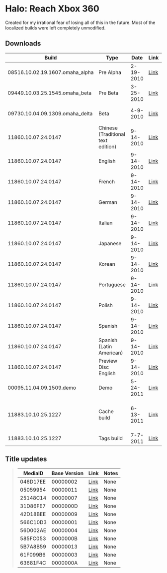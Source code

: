 # Halo: Reach Xbox 360
Created for my irrational fear of losing all of this in the future.
Most of the localized builds were left completely unmodified.

## Downloads
| Build | Type | Date | Link | Notes |
| ----- | ---- | ---------- | ---- | ----- |
| 08516.10.02.19.1607.omaha_alpha | Pre Alpha | 2-19-2010 | [Link]() | Private Multiplayer Pre-Alpha |
| 09449.10.03.25.1545.omaha_beta | Pre Beta | 3-25-2010 | [Link]() | Private Multiplayer Pre-Beta |
| 09730.10.04.09.1309.omaha_delta | Beta | 4-9-2010 | [Link]() | Public Multiplayer Beta |
| 11860.10.07.24.0147 | Chinese (Traditional text edition) | 9-14-2010 | [Link]() | NTSCJ (Dubbed in English) |
| 11860.10.07.24.0147 | English | 9-14-2010 | [Link]() | None |
| 11860.10.07.24.0147 | French | 9-14-2010 | [Link]() | None |
| 11860.10.07.24.0147 | German | 9-14-2010 | [Link](https://mega.nz/file/4ediCCwS#_Cwi-CMSC6KzoVd6bgvBDRorzCQ-B21naPGMSL1hczE) | None |
| 11860.10.07.24.0147 | Italian | 9-14-2010 | [Link](https://mega.nz/file/RbtEHTLa#4-QWi3Dd67wmg2fgNvJsNgs-IHig-i6wTxESuyWCjSU) | None |
| 11860.10.07.24.0147 | Japanese | 9-14-2010 | [Link](https://mega.nz/file/4HEilZqI#j83x6d4wr_z0EN-x6S4ukbTRcKvkSPuei7Wgw8JPYp8) | None |
| 11860.10.07.24.0147 | Korean | 9-14-2010 | [Link]() | None |
| 11860.10.07.24.0147 | Portuguese | 9-14-2010 | [Link]() | None |
| 11860.10.07.24.0147 | Polish | 9-14-2010 | [Link]() | None |
| 11860.10.07.24.0147 | Spanish | 9-14-2010 | [Link]() | None |
| 11860.10.07.24.0147 | Spanish (Latin American) | 9-14-2010 | [Link]() | None |
| 11860.10.07.24.0147 | Preview Disc English | 9-14-2010 | [Link]() | None |
| 00095.11.04.09.1509.demo | Demo | 5-24-2011 | [Link](https://mega.nz/file/Za9ykZZY#vwF8iAI6iUH0ifiIbxmCvgiRXCoAqId4ps49yQvY8ww) | None |
| 11883.10.10.25.1227 | Cache build | 6-13-2011 | [Link](https://mega.nz/folder/SIkQiDoI#cRSijpJPE1ZGymRp-BjxkA/file/aUt2RLRZ) | Rebuilt debug with cache files & retail maps |
| 11883.10.10.25.1227 | Tags build | 7-7-2011 | [Link](https://www.obscuregamers.com/threads/halo-reach-tags-build-cache-build-halo-4-tags-cache-builds.4035/) | dlc 1 ship tag test |

## **Title updates**
> | MediaID | Base Version | Link | Notes |
> | ------- | ------------ | ---- | ----- |
> | 046D17EE | 00000002 | [Link](https://mega.nz/file/4atnkKxI#dF1wc-MjiB9-FQMUd2Aa2fkDzidHOVIGsfiklFBgrEg) | None |
> | 05059954 | 00000011 | [Link](https://mega.nz/file/FTkxAKST#TdfEPq9fPctRVhwhyufbvmtnvvUPlS74JseuV5abhEs) | None |
> | 25148C14 | 00000007 | [Link](https://mega.nz/file/wCcRRLYT#jcR5pT7ivtim8-aNcOeHwD-BUiJ72-kXPIY63Zhtn-Y) | None |
> | 31D86FE7 | 0000000D | [Link](https://mega.nz/file/wCcRRLYT#jcR5pT7ivtim8-aNcOeHwD-BUiJ72-kXPIY63Zhtn-Y) | None |
> | 42D18BEE | 00000009 | [Link](https://mega.nz/file/cflgnZ6D#E8ULfpRb_sC_cC9i6EAwGJKZUKFmnMl-9PX7YfwxoNA) | None |
> | 566C10D3 | 00000001 | [Link](https://mega.nz/file/5T9ViB4B#b8Ai2x11CO2atDmvyoGae1LLPCHvwy178G79H_YVS8M) | None |
> | 56D002AE | 00000004 | [Link](https://mega.nz/file/QLdXlJRB#5b9KcAIrHc8goflSFzgbGx-NezVR48aRvgrbRS_cSoI) | None |
> | 585FC053 | 0000000B | [Link](https://mega.nz/file/9X9GiLoS#fGSs377OgyVRUcOfpTAmD-5Ql1CT1XrYH7rs8LjT3Uo) | None |
> | 5B7A8B59 | 00000013 | [Link](https://mega.nz/file/1aVlmKzR#ChnlO8t-Pd0OVSe0mrLAex3VAlra0IfIV86-M4jEs2A) | None |
> | 61F099B6 | 00000003 | [Link](https://mega.nz/file/UW8WTbAJ#h6Auyq8nJlDE5MwhIIas-EfYDjYwcsTv4IiWy9PTR0U) | None |
> | 63681F4C | 0000000A | [Link](https://mega.nz/file/wW8EQCaY#1v1S5EQVl8M5IaHONjJ7d6QYWVU58Mnd9yU8AEMnTqI) | None |
